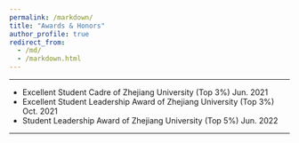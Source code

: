 ```yaml
---
permalink: /markdown/
title: "Awards & Honors"
author_profile: true
redirect_from: 
  - /md/
  - /markdown.html
---
```


- - -

 - Excellent Student Cadre of Zhejiang University (Top 3%) Jun. 2021
 - Excellent Student Leadership Award of Zhejiang University (Top 3%) Oct. 2021
 - Student Leadership Award of Zhejiang University (Top 5%) Jun. 2022 

- - -   
